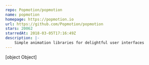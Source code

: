 ```yaml
---
repo: Popmotion/popmotion
name: popmotion
homepage: https://popmotion.io
url: https://github.com/Popmotion/popmotion
stars: 20062
starredAt: 2018-03-05T17:16:49Z
description: |-
    Simple animation libraries for delightful user interfaces
---
```


[object Object]
